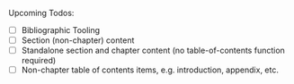<!--bl
(filemeta
    (title "To Dos"))
/bl-->

Upcoming Todos:
- [ ] Bibliographic Tooling
- [ ] Section (non-chapter) content
- [ ] Standalone section and chapter content (no table-of-contents function required)
- [ ] Non-chapter table of contents items, e.g. introduction, appendix, etc.